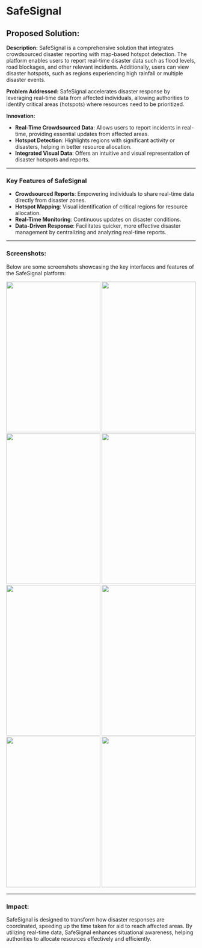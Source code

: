 # **SafeSignal**

## **Proposed Solution:**

**Description:**
SafeSignal is a comprehensive solution that integrates crowdsourced disaster reporting with map-based hotspot detection. The platform enables users to report real-time disaster data such as flood levels, road blockages, and other relevant incidents. Additionally, users can view disaster hotspots, such as regions experiencing high rainfall or multiple disaster events.

**Problem Addressed:**
SafeSignal accelerates disaster response by leveraging real-time data from affected individuals, allowing authorities to identify critical areas (hotspots) where resources need to be prioritized.

**Innovation:**
- **Real-Time Crowdsourced Data**: Allows users to report incidents in real-time, providing essential updates from affected areas.
- **Hotspot Detection**: Highlights regions with significant activity or disasters, helping in better resource allocation.
- **Integrated Visual Data**: Offers an intuitive and visual representation of disaster hotspots and reports.

---

### **Key Features of SafeSignal**

- **Crowdsourced Reports**: Empowering individuals to share real-time data directly from disaster zones.
- **Hotspot Mapping**: Visual identification of critical regions for resource allocation.
- **Real-Time Monitoring**: Continuous updates on disaster conditions.
- **Data-Driven Response**: Facilitates quicker, more effective disaster management by centralizing and analyzing real-time reports.

---

### **Screenshots:**

Below are some screenshots showcasing the key interfaces and features of the SafeSignal platform:

<img src="https://github.com/user-attachments/assets/fe4857d2-8f88-4608-87e4-95b2fe4ac38c" width="250" height="400" />

<img src="https://github.com/user-attachments/assets/ae733116-62d5-41cb-bfc0-226243cbaff4" width="250" height="400" />

<img src="https://github.com/user-attachments/assets/6d9c3475-9538-4841-bd23-001be8b50298" width="250" height="400" />

<img src="https://github.com/user-attachments/assets/43b0ffab-1f6e-47af-b950-e30d50d26b4f" width="250" height="400" />

<img src="https://github.com/user-attachments/assets/4652f243-e1bd-44d6-b1ea-73d640ad0e7e" width="250" height="400" />

<img src="https://github.com/user-attachments/assets/9e73e66a-6800-44c2-bb94-29c9e047c85b" width="250" height="400" />

<img src="https://github.com/user-attachments/assets/ec5681c8-5935-43e0-b89f-503516dfa1e2" width="250" height="400" />

<img src="https://github.com/user-attachments/assets/73bfab01-84cb-4142-8d4b-d66da1be2b2d" width="250" height="400" />

---

### **Impact:**

SafeSignal is designed to transform how disaster responses are coordinated, speeding up the time taken for aid to reach affected areas. By utilizing real-time data, SafeSignal enhances situational awareness, helping authorities to allocate resources effectively and efficiently.
